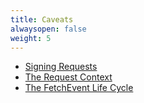 ```yaml
---
title: Caveats
alwaysopen: false
weight: 5
---
```


- [Signing Requests](/about/caveats/signing-requests)
- [The Request Context](/about/caveats/request-context)
- [The FetchEvent Life Cycle](/about/caveats/fetch-event-lifecycle)
